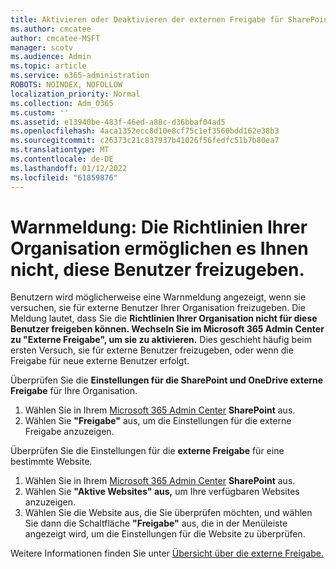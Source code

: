 ```yaml
---
title: Aktivieren oder Deaktivieren der externen Freigabe für SharePoint
ms.author: cmcatee
author: cmcatee-MSFT
manager: scotv
ms.audience: Admin
ms.topic: article
ms.service: o365-administration
ROBOTS: NOINDEX, NOFOLLOW
localization_priority: Normal
ms.collection: Adm_O365
ms.custom: ''
ms.assetid: e13940be-483f-46ed-a88c-d36bbaf04ad5
ms.openlocfilehash: 4aca1352ecc8d10e8cf75c1ef3560bdd162e38b3
ms.sourcegitcommit: c26373c21c837937b41026f56fedfc51b7b80ea7
ms.translationtype: MT
ms.contentlocale: de-DE
ms.lasthandoff: 01/12/2022
ms.locfileid: "61859876"
---
```

# <a name="warning-message-your-organizations-policies-dont-allow-you-to-share-with-these-users"></a>Warnmeldung: Die Richtlinien Ihrer Organisation ermöglichen es Ihnen nicht, diese Benutzer freizugeben.

Benutzern wird möglicherweise eine Warnmeldung angezeigt, wenn sie versuchen, sie für externe Benutzer Ihrer Organisation freizugeben. Die Meldung lautet, dass Sie die **Richtlinien Ihrer Organisation nicht für diese Benutzer freigeben können. Wechseln Sie im Microsoft 365 Admin Center zu "Externe Freigabe", um sie zu aktivieren.** Dies geschieht häufig beim ersten Versuch, sie für externe Benutzer freizugeben, oder wenn die Freigabe für neue externe Benutzer erfolgt.

Überprüfen Sie die **Einstellungen für die SharePoint und OneDrive externe Freigabe** für Ihre Organisation.

1. Wählen Sie in Ihrem [Microsoft 365 Admin Center](https://admin.microsoft.com/AdminPortal/Home#/homepage">https://admin.microsoft.com/) **SharePoint** aus.
3. Wählen Sie **"Freigabe"** aus, um die Einstellungen für die externe Freigabe anzuzeigen.

Überprüfen Sie die Einstellungen für die **externe Freigabe** für eine bestimmte Website.

1. Wählen Sie in Ihrem [Microsoft 365 Admin Center](https://admin.microsoft.com/AdminPortal/Home#/homepage">https://admin.microsoft.com/) **SharePoint** aus.
2. Wählen Sie **"Aktive Websites" aus,** um Ihre verfügbaren Websites anzuzeigen.
3. Wählen Sie die Website aus, die Sie überprüfen möchten, und wählen Sie dann die Schaltfläche **"Freigabe"** aus, die in der Menüleiste angezeigt wird, um die Einstellungen für die Website zu überprüfen.

Weitere Informationen finden Sie unter [Übersicht über die externe Freigabe.](https://docs.microsoft.com/sharepoint/external-sharing-overview)